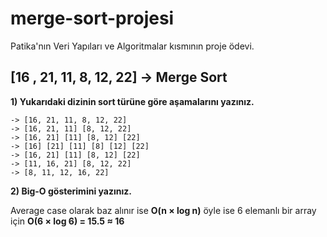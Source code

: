 # merge-sort-projesi
Patika'nın Veri Yapıları ve Algoritmalar kısmının proje ödevi.

## [16 , 21, 11, 8, 12, 22] -> Merge Sort
**1) Yukarıdaki dizinin sort türüne göre aşamalarını yazınız.**

    -> [16, 21, 11, 8, 12, 22]
    -> [16, 21, 11] [8, 12, 22]
    -> [16, 21] [11] [8, 12] [22]
    -> [16] [21] [11] [8] [12] [22]
    -> [16, 21] [11] [8, 12] [22]
    -> [11, 16, 21] [8, 12, 22]
    -> [8, 11, 12, 16, 22]

**2) Big-O gösterimini yazınız.**

Average case olarak baz alınır ise **O(n $\times$ log n)** öyle ise 6 elemanlı bir array için **O(6 $\times$ log 6) = 15.5 $\approx$ 16**